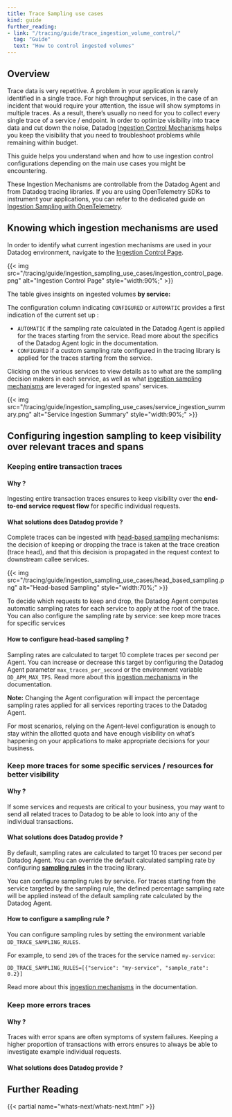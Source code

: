 ```yaml
---
title: Trace Sampling use cases
kind: guide
further_reading:
- link: "/tracing/guide/trace_ingestion_volume_control/"
  tag: "Guide"
  text: "How to control ingested volumes"
---
```


## Overview

Trace data is very repetitive. A problem in your application is rarely identified in a single trace. 
For high throughput services, in the case of an incident that would require your attention, the issue will show symptoms in multiple traces. As a result, there’s usually no need for you to collect every single trace of a service / endpoint. 
In order to optimize visibility into trace data and cut down the noise, Datadog [Ingestion Control Mechanisms][1] helps you keep the visibility that you need to troubleshoot problems while remaining within budget.

This guide helps you understand when and how to use ingestion control configurations depending on the main use cases you might be encountering. 

These Ingestion Mechanisms are controllable from the Datadog Agent and from Datadog tracing libraries. If you are using OpenTelemetry SDKs to instrument your applications, you can refer to the dedicated guide on [Ingestion Sampling with OpenTelemetry][2].

## Knowing which ingestion mechanisms are used

In order to identify what current ingestion mechanisms are used in your Datadog environment, navigate to  the [Ingestion Control Page][3].

{{< img src="/tracing/guide/ingestion_sampling_use_cases/ingestion_control_page.png" alt="Ingestion Control Page" style="width:90%;" >}}

The table gives insights on ingested volumes **by service:**

The configuration column indicating `CONFIGURED` or `AUTOMATIC` provides a first indication of the current set up : 
- `AUTOMATIC` if the sampling rate calculated in the Datadog Agent is applied for the traces starting from the service. Read more about the specifics of the Datadog Agent logic in the documentation.
- `CONFIGURED` if a custom sampling rate configured in the tracing library is applied for the traces starting from the service.

Clicking on the various services to view  details as to what are the sampling decision makers in each service, as well as what [ingestion sampling mechanisms][1] are leveraged for ingested spans' services. 

{{< img src="/tracing/guide/ingestion_sampling_use_cases/service_ingestion_summary.png" alt="Service Ingestion Summary" style="width:90%;" >}}

## Configuring ingestion sampling to keep visibility over relevant traces and spans

### Keeping entire transaction traces

#### Why ? 

Ingesting entire transaction traces ensures to keep visibility over the **end-to-end service request flow** for specific individual requests.

#### What solutions does Datadog provide ?

Complete traces can be ingested with [head-based sampling][4] mechanisms: the decision of keeping or dropping the trace is taken at the trace creation (trace head), and that this decision is propagated in the request context to downstream callee services.

{{< img src="/tracing/guide/ingestion_sampling_use_cases/head_based_sampling.png" alt="Head-based Sampling" style="width:70%;" >}}


To decide which requests to keep and drop, the Datadog Agent computes automatic sampling rates for each service to apply at the root of the trace.
You can also configure the sampling rate by service: see keep more traces for specific services

#### How to configure head-based sampling ?

Sampling rates are calculated to target 10 complete traces per second per Agent. You can increase or decrease this target by configuring the Datadog Agent parameter `max_traces_per_second` or the environment variable `DD_APM_MAX_TPS`.
Read more about this [ingestion mechanisms][5] in the documentation.

**Note:** Changing the Agent configuration will impact the percentage sampling rates applied for all services reporting traces to the Datadog Agent.

For most scenarios, relying on the Agent-level configuration is enough to stay within the allotted quota and have enough visibility on what’s happening on your applications to make appropriate decisions for your business. 

### Keep more traces for some specific services / resources for better visibility

#### Why ?

If some services and requests are critical to your business, you may want to send all related traces to Datadog to be able to look into any of the individual transactions.

#### What solutions does Datadog provide ?

By default, sampling rates are calculated to target 10 traces per second per Datadog Agent. You can override the default calculated sampling rate by configuring **[sampling rules][6]** in the tracing library. 

You can configure sampling rules by service. For traces starting from the service targeted by the sampling rule, the defined percentage sampling rate will be applied instead of the default sampling rate calculated by the Datadog Agent.

#### How to configure a sampling rule ?

You can configure sampling rules by setting the environment variable `DD_TRACE_SAMPLING_RULES`. 

For example, to send `20%` of the traces for the service named `my-service`:

```
DD_TRACE_SAMPLING_RULES=[{"service": "my-service", "sample_rate": 0.2}]
```

Read more about this [ingestion mechanisms][6] in the documentation.

### Keep more errors traces

#### Why ?

Traces with error spans are often symptoms of system failures. Keeping a higher proportion of transactions with errors ensures to always be able to investigate example individual requests.

#### What solutions does Datadog provide ?



## Further Reading

{{< partial name="whats-next/whats-next.html" >}}

[1]: /tracing/trace_pipeline/ingestion_mechanisms/
[2]: /opentelemetry/guide/ingestion_sampling_with_opentelemetry/
[3]: https://app.datadoghq.com/apm/traces/ingestion-control
[4]: /tracing/trace_pipeline/ingestion_mechanisms/#head-based-sampling
[5]: /tracing/trace_pipeline/ingestion_mechanisms/#in-the-agent
[6]: /tracing/trace_pipeline/ingestion_mechanisms/#in-tracing-libraries-user-defined-rules